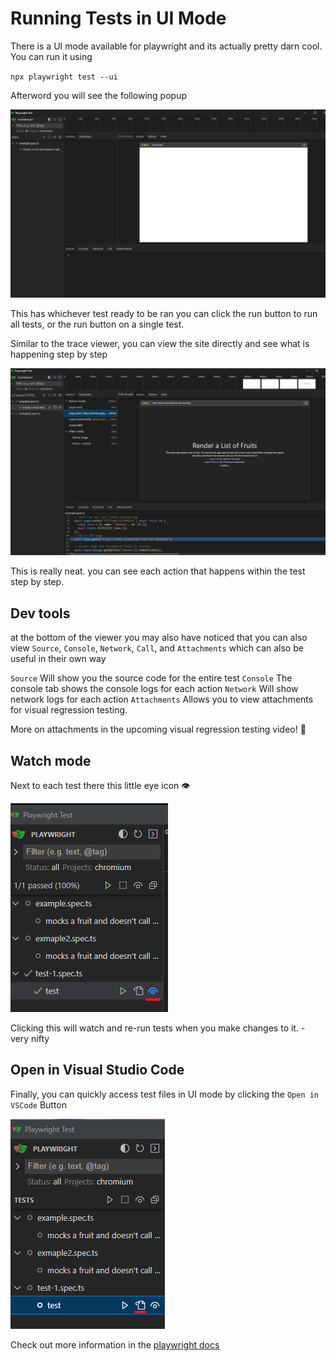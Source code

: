 # Running Tests in UI Mode

There is a UI mode available for playwright and its actually pretty darn cool. You can run it using 

`npx playwright test --ui` 

Afterword you will see the following popup

![](/pwui.png)

This has whichever test ready to be ran you can click the run button to run all tests, or the run button on a single test.

Similar to the trace viewer, you can view the site directly and see what is happening step by step

![](/pwui2.png)

This is really neat. you can see each action that happens within the test step by step.

## Dev tools

at the bottom of the viewer you may also have noticed that you can also view `Source`, `Console`, `Network`, `Call`, and `Attachments` which can also be useful in their own way

`Source` Will show you the source code for the entire test
`Console` The console tab shows the console logs for each action
`Network` Will show network logs for each action
`Attachments` Allows you to view attachments for visual regression testing.

More on attachments in the upcoming visual regression testing video! :mage:


## Watch mode

Next to each test there this little eye icon :eye: 

![](/pwuieye.png)

Clicking this will watch and re-run tests when you make changes to it. - very nifty

## Open in Visual Studio Code

Finally, you can quickly access test files in UI mode by clicking the `Open in VSCode` Button

![](/pwuiopen.png)

Check out more information in the [playwright docs](https://playwright.dev/docs/test-ui-mode)